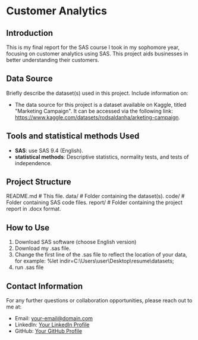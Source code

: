 # Customer Analytics 


## Introduction

This is my final report for the SAS course I took in my sophomore year, focusing on customer analytics using SAS. This project aids businesses in better understanding their customers.

## Data Source

Briefly describe the dataset(s) used in this project. Include information on:
- The data source for this project is a dataset available on Kaggle, titled "Marketing Campaign". It can be accessed via the following link: https://www.kaggle.com/datasets/rodsaldanha/arketing-campaign.

## Tools and statistical methods Used

- **SAS**: use SAS 9.4 (English).
- **statistical methods**: Descriptive statistics, normality tests, and tests of independence.

## Project Structure

README.md # This file.
data/ # Folder containing the dataset(s).
code/ # Folder containing SAS code files.
report/ # Folder containing the project report in .docx format.


## How to Use

1. Download SAS software (choose English version)
2. Download my .sas file.
3. Change the first line of the .sas file to reflect the location of your data, for example: %let indir=C:\Users\user\Desktop\resume\datasets;
4. run .sas file


## Contact Information

For any further questions or collaboration opportunities, please reach out to me at:
- Email: [your-email@domain.com](candy0979438843@gmail.com)
- LinkedIn: [Your LinkedIn Profile](http://linkedin.com/in/依璇-郭-835b00268)
- GitHub: [Your GitHub Profile](https://github.com/turtle910531)
